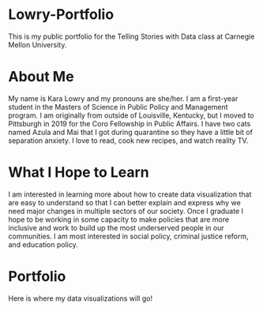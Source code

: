 # Lowry-Portfolio
This is my public portfolio for the Telling Stories with Data class at Carnegie Mellon University.

# About Me
My name is Kara Lowry and my pronouns are she/her. I am a first-year student in the Masters of Science in Public Policy and Management program. I am originally from outside of Louisville, Kentucky, but I moved to Pittsburgh in 2019 for the Coro Fellowship in Public Affairs. I have two cats named Azula and Mai that I got during quarantine so they have a little bit of separation anxiety. I love to read, cook new recipes, and watch reality TV.


# What I Hope to Learn
 I am interested in learning more about how to create data visualization that are easy to understand so that I can better explain and express why we need major changes in multiple sectors of our society. Once I graduate I hope to be working in some capacity to make policies that are more inclusive and work to build up the most underserved people in our communities. I am most interested in social policy, criminal justice reform, and education policy.
 
# Portfolio
Here is where my data visualizations will go!

